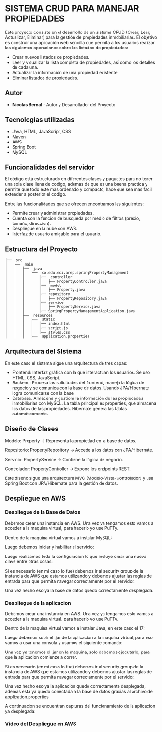 # SISTEMA CRUD PARA MANEJAR PROPIEDADES

Este proyecto consiste en el desarrollo de un sistema CRUD (Crear, Leer, Actualizar, Eliminar) para la gestión de propiedades inmobiliarias. El objetivo es construir una aplicación web sencilla que permita a los usuarios realizar las siguientes operaciones sobre los listados de propiedades:

- Crear nuevos listados de propiedades.
- Leer y visualizar la lista completa de propiedades, así como los detalles de cada una.
- Actualizar la información de una propiedad existente.
- Eliminar listados de propiedades.

## Autor

* **Nicolas Bernal** - Autor y Desarrollador del Proyecto

## Tecnologias utilizadas

- Java, HTML, JavaScript, CSS
- Maven
- AWS
- Spring Boot
- MySQL

## Funcionalidades del servidor

El código está estructurado en diferentes clases y paquetes para no tener una sola clase llena de codigo, ademas de que es una buena practica y permite que todo este mas ordenado y compacto, hace que sea mas facil extender a posterior el codigo.

Entre las funcionalidades que se ofrecen encontramos las siguientes:

- Permite crear y administrar propiedades.
- Cuenta con la funcion de busqueda por medio de filtros (precio, tamaño, direccion).
- Despliegue en la nube con AWS.
- Interfaz de usuario amigable para el usuario.

## Estructura del Proyecto

```
│──  src
│   ├──  main
│   │   ├──  java
│   │   │   └──  co.edu.eci.arep.springPropertyManagement
│   │   │       ├──  controller
│   │   │       │   ├── PropertyController.java
│   │   │       ├──  model
│   │   │       │   ├── Property.java
│   │   │       ├── repository
│   │   │       │   ├── PropertyRepository.java
│   │   │       ├── service
│   │   │       │   ├── PropertyService.java
│   │   │       ├── SpringPropertyManagementApplication.java
│   │   ├──  resources
│   │   │   ├──  static
│   │   │   │   ├── index.html
│   │   │   │   ├── script.js
│   │   │   │   ├── styles.css
│   │   │   ├──  application.properties
```

## Arquitectura del Sistema

En este caso el sistema sigue una arquitectura de tres capas:

- Frontend: Interfaz gráfica con la que interactúan los usuarios. Se uso HTML, CSS, JavaScript.
- Backend: Procesa las solicitudes del frontend, maneja la lógica de negocio y se comunica con la base de datos. Usando JPA/Hibernate logra comunicarse con la base.
- Database: Almacena y gestionr la información de las propiedades inmobiliarias con MySQL. La tabla principal es properties, que almacena los datos de las propiedades. Hibernate genera las tablas automáticamente.

## Diseño de Clases

Modelo: Property → Representa la propiedad en la base de datos.

Repositorio: PropertyRepository → Accede a los datos con JPA/Hibernate.

Servicio: PropertyService → Contiene la lógica de negocio.

Controlador: PropertyController → Expone los endpoints REST.

Este diseño sigue una arquitectura MVC (Modelo-Vista-Controlador) y usa Spring Boot con JPA/Hibernate para la gestión de datos.

## Despliegue en AWS

### Despliegue de la Base de Datos

Debemos crear una instancia en AWS. Una vez ya tengamos esto vamos a acceder a la maquina virtual, para hacerlo yo use PuTTy.



Dentro de la maquina virtual vamos a instalar MySQL:



Luego debemos iniciar y habilitar el servicio:



Luego realizamos toda la configuracion lo que incluye crear una nueva clave entre otras cosas:

Si es necesario (en mi caso lo fue) debemos ir al security group de la instancia de AWS que estamos utilizando y debemos ajustar las reglas de entrada para que permita navegar correctamente por el servidor.



Una vez hecho eso ya la base de datos quedo correctamente desplegada.

### Despliegue de la aplicacion

Debemos crear una instancia en AWS. Una vez ya tengamos esto vamos a acceder a la maquina virtual, para hacerlo yo use PuTTy.



Dentro de la maquina virtual vamos a instalar Java, en este caso el 17:



Luego debemos subir el .jar de la aplicacion a la maquina virtual, para eso vamos a usar una consola y usamos el siguiente comando:



Una vez ya tenemos el .jar en la maquina, solo debemos ejecutarlo, para que la aplicacion comienze a correr.

Si es necesario (en mi caso lo fue) debemos ir al security group de la instancia de AWS que estamos utilizando y debemos ajustar las reglas de entrada para que permita navegar correctamente por el servidor.



Una vez hecho eso ya la aplicacion quedo correctamente desplegada, ademas esta ya quedo conectada a la base de datos gracias al archivo de application.properties

A continuacion se encuentran capturas del funcionamiento de la aplicacion ya desplegada:

### Video del Despliegue en AWS


